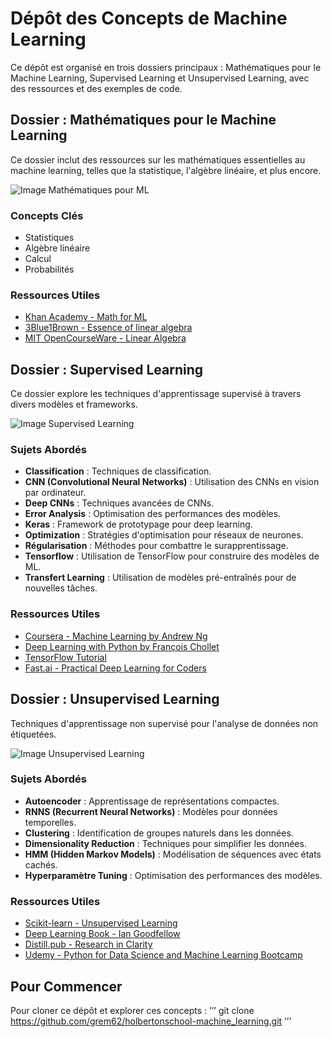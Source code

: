 # Dépôt des Concepts de Machine Learning

Ce dépôt est organisé en trois dossiers principaux : Mathématiques pour le Machine Learning, Supervised Learning et Unsupervised Learning, avec des ressources et des exemples de code.

## Dossier : Mathématiques pour le Machine Learning

Ce dossier inclut des ressources sur les mathématiques essentielles au machine learning, telles que la statistique, l'algèbre linéaire, et plus encore.

![Image Mathématiques pour ML](https://th.bing.com/th/id/R.e5b1ab88fec50f499a22f80224833142?rik=PWxttpMDNAmCdQ&pid=ImgRaw&r=0)

### Concepts Clés
- Statistiques
- Algèbre linéaire
- Calcul
- Probabilités

### Ressources Utiles
- [Khan Academy - Math for ML](https://www.khanacademy.org/math)
- [3Blue1Brown - Essence of linear algebra](https://www.youtube.com/playlist?list=PLZHQObOWTQDPD3MizzM2xVFitgF8hE_ab)
- [MIT OpenCourseWare - Linear Algebra](https://ocw.mit.edu/courses/mathematics/18-06-linear-algebra-spring-2010/)

## Dossier : Supervised Learning

Ce dossier explore les techniques d'apprentissage supervisé à travers divers modèles et frameworks.

![Image Supervised Learning](https://i0.wp.com/techvidvan.com/tutorials/wp-content/uploads/sites/2/2020/07/Supervised-Learning-in-ML-tv.jpg?fit=1200%2C628&ssl=1)

### Sujets Abordés
- **Classification** : Techniques de classification.
- **CNN (Convolutional Neural Networks)** : Utilisation des CNNs en vision par ordinateur.
- **Deep CNNs** : Techniques avancées de CNNs.
- **Error Analysis** : Optimisation des performances des modèles.
- **Keras** : Framework de prototypage pour deep learning.
- **Optimization** : Stratégies d'optimisation pour réseaux de neurones.
- **Régularisation** : Méthodes pour combattre le surapprentissage.
- **Tensorflow** : Utilisation de TensorFlow pour construire des modèles de ML.
- **Transfert Learning** : Utilisation de modèles pré-entraînés pour de nouvelles tâches.

### Ressources Utiles
- [Coursera - Machine Learning by Andrew Ng](https://www.coursera.org/learn/machine-learning)
- [Deep Learning with Python by François Chollet](https://www.manning.com/books/deep-learning-with-python)
- [TensorFlow Tutorial](https://www.tensorflow.org/tutorials)
- [Fast.ai - Practical Deep Learning for Coders](https://www.fast.ai/)

## Dossier : Unsupervised Learning

Techniques d'apprentissage non supervisé pour l'analyse de données non étiquetées.

![Image Unsupervised Learning](https://th.bing.com/th/id/R.4a4aced887028bbadc10da0ac121e9ca?rik=iOgpW%2bo1iOndwA&pid=ImgRaw&r=0)

### Sujets Abordés
- **Autoencoder** : Apprentissage de représentations compactes.
- **RNNS (Recurrent Neural Networks)** : Modèles pour données temporelles.
- **Clustering** : Identification de groupes naturels dans les données.
- **Dimensionality Reduction** : Techniques pour simplifier les données.
- **HMM (Hidden Markov Models)** : Modélisation de séquences avec états cachés.
- **Hyperparamètre Tuning** : Optimisation des performances des modèles.

### Ressources Utiles
- [Scikit-learn - Unsupervised Learning](https://scikit-learn.org/stable/unsupervised_learning.html)
- [Deep Learning Book - Ian Goodfellow](https://www.deeplearningbook.org/)
- [Distill.pub - Research in Clarity](https://distill.pub/)
- [Udemy - Python for Data Science and Machine Learning Bootcamp](https://www.udemy.com/course/python-for-data-science-and-machine-learning-bootcamp/)

## Pour Commencer

Pour cloner ce dépôt et explorer ces concepts :
’’’
 git clone https://github.com/grem62/holbertonschool-machine_learning.git
’’’

